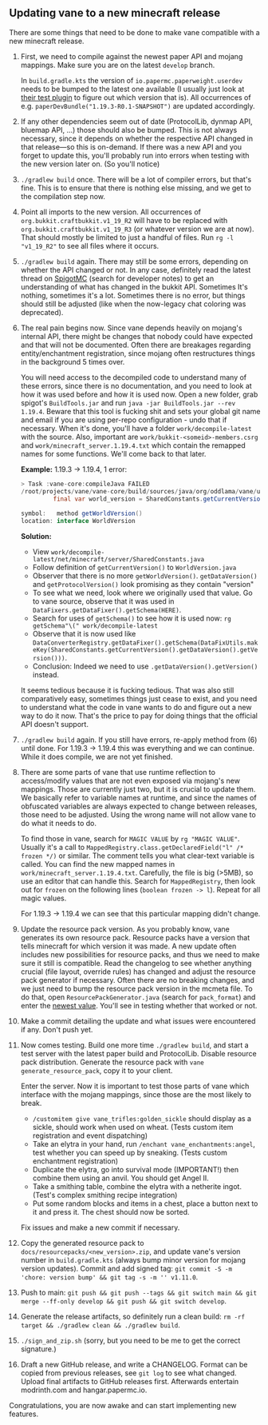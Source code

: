 ## Updating vane to a new minecraft release

There are some things that need to be done 
to make vane compatible with a new minecraft release.

1. First, we need to compile against the newest paper API and mojang mappings.
   Make sure you are on the latest `develop` branch.

   In `build.gradle.kts` the version of `io.papermc.paperweight.userdev` needs to be bumped
   to the latest one available (I usually just look at [their test plugin](https://github.com/PaperMC/paperweight-test-plugin/blob/master/build.gradle.kts)
   to figure out which version that is). All occurrences of e.g. `paperDevBundle("1.19.3-R0.1-SNAPSHOT")`
   are updated accordingly.

2. If any other dependencies seem out of date (ProtocolLib, dynmap API, bluemap API, ...)
   those should also be bumped. This is not always necessary, since it depends on whether the
   respective API changed in that release—so this is on-demand. If there was a new API and
   you forget to update this, you'll probably run into errors when testing with the new version
   later on. (So you'll notice)

3. `./gradlew build` once.
   There will be a lot of compiler errors, but that's fine.
   This is to ensure that there is nothing else missing, and we get to the compilation step now.

4. Point all imports to the new version. All occurrences of `org.bukkit.craftbukkit.v1_19_R2`
   will have to be replaced with `org.bukkit.craftbukkit.v1_19_R3` (or whatever version we are at now).
   That should mostly be limited to just a handful of files. Run `rg -l "v1_19_R2"` to see all files
   where it occurs.

5. `./gradlew build` again. There may still be some errors, depending on whether the API changed or not.
   In any case, definitely read the latest thread on [SpigotMC](https://www.spigotmc.org/) (search for developer notes) to get
   an understanding of what has changed in the bukkit API. Sometimes It's nothing, sometimes it's a lot.
   Sometimes there is no error, but things should still be adjusted (like when the now-legacy chat coloring was deprecated).

6. The real pain begins now. Since vane depends heavily on mojang's internal API, there might
   be changes that nobody could have expected and that will not be documented. Often there
   are breakages regarding entity/enchantment registration, since mojang often restructures things
   in the background 5 times over.

   You will need access to the decompiled code to understand many of these errors,
   since there is no documentation, and you need to look at how it was used before and how it is used now.
   Open a new folder, grab spigot's `BuildTools.jar` and run `java -jar BuildTools.jar --rev 1.19.4`.
   Beware that this tool is fucking shit and sets your global git name and email if you are using per-repo
   configuration - undo that if necessary. When it's done, you'll have a folder `work/decompile-latest`
   with the source. Also, important are `work/bukkit-<someid>-members.csrg` and `work/minecraft_server.1.19.4.txt`
   which contain the remapped names for some functions. We'll come back to that later.

   **Example:** 1.19.3 -> 1.19.4, 1 error:

   ```java
   > Task :vane-core:compileJava FAILED
   /root/projects/vane/vane-core/build/sources/java/org/oddlama/vane/util/Nms.java:143: error: cannot find symbol
   			final var world_version = SharedConstants.getCurrentVersion().getWorldVersion();
   																			^
   symbol:   method getWorldVersion()
   location: interface WorldVersion
   ```

   **Solution:**

   - View `work/decompile-latest/net/minecraft/server/SharedConstants.java`
   - Follow definition of `getCurrentVersion()` to `WorldVersion.java`
   - Observer that there is no more `getWorldVersion()`.
     `getDataVersion()` and `getProtocolVersion()` look promising as they contain "version"
   - To see what we need, look where we originally used that value.
     Go to vane source,
     observe that it was used in `DataFixers.getDataFixer().getSchema(HERE)`.
   - Search for uses of `getSchema()` to see how it is used now: `rg getSchema"\(" work/decompile-latest`
   - Observe that it is now used like `DataConverterRegistry.getDataFixer().getSchema(DataFixUtils.makeKey(SharedConstants.getCurrentVersion().getDataVersion().getVersion()))`.
   - Conclusion: Indeed we need to use `.getDataVersion().getVersion()` instead.

   It seems tedious because it is fucking tedious.
   That was also still comparatively easy,
   sometimes things just cease to exist, and you need to understand what the code in vane
    wants to do and figure out a new way to do it now.
   That's the price to pay for doing
   things that the official API doesn't support.

7. `./gradlew build` again. If you still have errors, re-apply method from (6) until done.
   For 1.19.3 -> 1.19.4 this was everything and we can continue. While it does compile,
   we are not yet finished.

8. There are some parts of vane that use runtime reflection to access/modify values that
   are not even exposed via mojang's new mappings. Those are currently just two, but it is crucial
   to update them. We basically refer to variable names at runtime, and since the names of
   obfuscated variables are always expected to change between releases, those need to be adjusted.
   Using the wrong name will not allow vane to do what it needs to do.

   To find those in vane, search for `MAGIC VALUE` by `rg "MAGIC VALUE"`. Usually it's a call
   to `MappedRegistry.class.getDeclaredField("l" /* frozen */)` or similar. The comment tells you what clear-text
   variable is called. You can find the new mapped names in `work/minecraft_server.1.19.4.txt`.
   Carefully, the file is big (>5MB), so use an editor that can handle this.
   Search for `MappedRegistry`, then look out for `frozen` on the following lines (`boolean frozen -> l`).
   Repeat for all magic values.

   For 1.19.3 -> 1.19.4 we can see that this particular mapping didn't change.

9. Update the resource pack version.
   As you probably know, vane generates its own resource pack.
   Resource packs have a version that tells minecraft for which version it was made.
   A new update
   often includes new possibilities for resource packs, and thus we need to make sure it still is
   compatible.
   Read the changelog to see whether anything crucial (file layout, override rules)
   has changed and adjust the resource pack generator if necessary.
   Often there are no breaking changes, 
   and we just need to bump the resource pack version in the mcmeta file.
   To do that,
   open `ResourcePackGenerator.java` (search for `pack_format`)
   and enter the [newest value](https://minecraft.wiki/w/Pack_format).
   You'll see in testing whether that worked or not.

10. Make a commit detailing the update and what issues were encountered if any.
    Don't push yet.

11. Now comes testing.
    Build one more time `./gradlew build`, and start a test server
    with the latest paper build and ProtocolLib.
    Disable resource pack distribution.
	Generate the resource pack with `vane generate_resource_pack`, copy it to your client.

	Enter the server. Now it is important to test those parts of vane which interface with
	the mojang mappings, since those are the most likely to break.

    - `/customitem give vane_trifles:golden_sickle` should display as a sickle, should work when used on wheat. (Tests custom item registration and event dispatching)
    - Take an elytra in your hand, run `/enchant vane_enchantments:angel`, test whether you can speed up by sneaking. (Tests custom enchantment registration)
    - Duplicate the elytra, go into survival mode (IMPORTANT!) then combine them using an anvil. You should get Angel II.
	- Take a smithing table, combine the elytra with a netherite ingot. (Test's complex smithing recipe integration)
    - Put some random blocks and items in a chest, place a button next to it and press it. The chest should now be sorted.

    Fix issues and make a new commit if necessary.

12. Copy the generated resource pack to `docs/resourcepacks/<new_version>.zip`, and update
	vane's version number in `build.gradle.kts` (always bump minor version for mojang version updates).
	Commit and add signed tag: `git commit -S -m 'chore: version bump' && git tag -s -m '' v1.11.0`.

13. Push to main: `git push && git push --tags && git switch main && git merge --ff-only develop && git push && git switch develop`.

14. Generate the release artifacts, so definitely run a clean build: `rm -rf target && ./gradlew clean && ./gradlew build`.

15. `./sign_and_zip.sh` (sorry, but you need to be me to get the correct signature.)

16. Draft a new GitHub release, and write a CHANGELOG.
    Format can be copied from previous releases,
    see `git log` to see what changed.
    Upload final artifacts to GitHub releases first.
	Afterwards entertain modrinth.com and hangar.papermc.io.

Congratulations, you are now awake and can start implementing new features.
